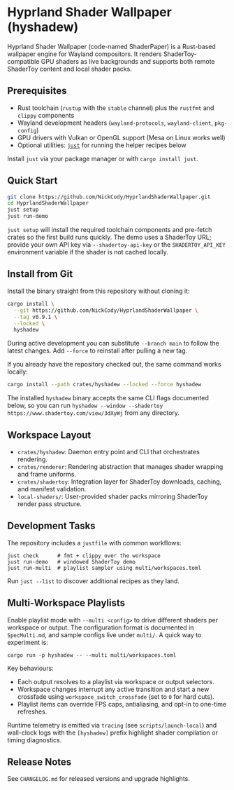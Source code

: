 # Hyprland Shader Wallpaper (hyshadew)

Hyprland Shader Wallpaper (code-named ShaderPaper) is a Rust-based wallpaper engine
for Wayland compositors. It renders ShaderToy-compatible GPU shaders as live
backgrounds and supports both remote ShaderToy content and local shader packs.

## Prerequisites

- Rust toolchain (`rustup` with the `stable` channel) plus the `rustfmt` and `clippy` components
- Wayland development headers (`wayland-protocols`, `wayland-client`, `pkg-config`)
- GPU drivers with Vulkan or OpenGL support (Mesa on Linux works well)
- Optional utilities: [`just`](https://github.com/casey/just) for running the helper recipes below

Install `just` via your package manager or with `cargo install just`.

## Quick Start

```bash
git clone https://github.com/NickCody/HyprlandShaderWallpaper.git
cd HyprlandShaderWallpaper
just setup
just run-demo
```

`just setup` will install the required toolchain components and pre-fetch crates
so the first build runs quickly. The demo uses a ShaderToy URL; provide your own
API key via `--shadertoy-api-key` or the `SHADERTOY_API_KEY` environment variable
if the shader is not cached locally.

## Install from Git

Install the binary straight from this repository without cloning it:

```bash
cargo install \
  --git https://github.com/NickCody/HyprlandShaderWallpaper \
  --tag v0.9.1 \
  --locked \
  hyshadew
```

During active development you can substitute `--branch main` to follow the latest
changes. Add `--force` to reinstall after pulling a new tag.

If you already have the repository checked out, the same command works locally:

```bash
cargo install --path crates/hyshadew --locked --force hyshadew
```

The installed `hyshadew` binary accepts the same CLI flags documented below, so you
can run `hyshadew --window --shadertoy https://www.shadertoy.com/view/3dXyWj` from
any directory.

## Workspace Layout

- `crates/hyshadew`: Daemon entry point and CLI that orchestrates rendering.
- `crates/renderer`: Rendering abstraction that manages shader wrapping and frame uniforms.
- `crates/shadertoy`: Integration layer for ShaderToy downloads, caching, and manifest validation.
- `local-shaders/`: User-provided shader packs mirroring ShaderToy render pass structure.

## Development Tasks

The repository includes a `justfile` with common workflows:

```
just check      # fmt + clippy over the workspace
just run-demo   # windowed ShaderToy demo
just run-multi  # playlist sampler using multi/workspaces.toml
```

Run `just --list` to discover additional recipes as they land.

## Multi-Workspace Playlists

Enable playlist mode with `--multi <config>` to drive different shaders per workspace or
output. The configuration format is documented in `SpecMulti.md`, and sample configs live
under `multi/`. A quick way to experiment is:

```
cargo run -p hyshadew -- --multi multi/workspaces.toml
```

Key behaviours:

- Each output resolves to a playlist via workspace or output selectors.
- Workspace changes interrupt any active transition and start a new crossfade using
  `workspace_switch_crossfade` (set to `0` for hard cuts).
- Playlist items can override FPS caps, antialiasing, and opt-in to one-time refreshes.

Runtime telemetry is emitted via `tracing` (see `scripts/launch-local`) and wall-clock logs
with the `[hyshadew]` prefix highlight shader compilation or timing diagnostics.

## Release Notes

See `CHANGELOG.md` for released versions and upgrade highlights.
